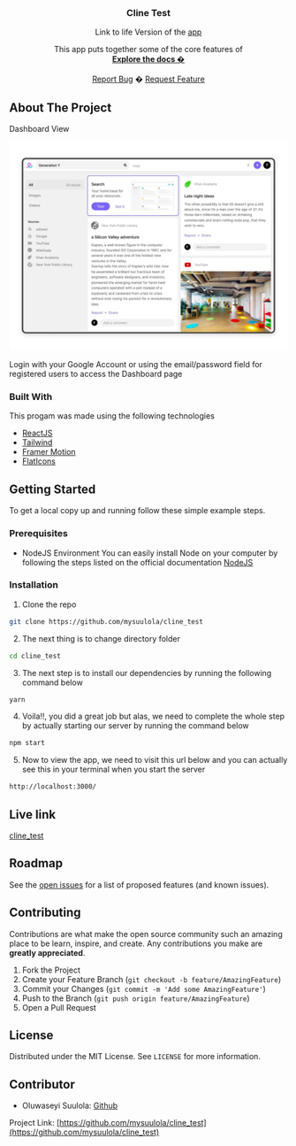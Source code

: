 
<!-- PROJECT LOGO -->
<br />
<p align="center">
  <h3 align="center">Cline Test</h3>
  <p align="center">Link to life Version of the <a href="https://cliine.netlify.app">app</a></p>
  <p align="center">
  This app puts together some of the core features of 
    <br />
    <a href="https://github.com/mysuulola/cline_test/blob/master/README.md"><strong>Explore the docs �</strong></a>
    <br />
    <br />
    <a href="https://github.com/mysuulola/cline_test/issues">Report Bug</a>
    �
    <a href="https://github.com/mysuulola/cline_test/issues">Request Feature</a>
  </p>
</p>



<!-- ABOUT THE PROJECT -->
## About The Project
<p>Dashboard View</p>
<img src="public/assets/images/cline.jpg">


Login with your Google Account or using the email/password field for registered users to access the Dashboard page

### Built With
This progam was made using the following technologies
* [ReactJS](http://reactjs.org/)
* [Tailwind](https://tailwindcss.com/)
* [Framer Motion](framer.com/api/motion/)
* [FlatIcons](https://www.flaticon.com) 
<!-- GETTING STARTED -->
## Getting Started

To get a local copy up and running follow these simple example steps.

### Prerequisites

* NodeJS Environment
You can easily install Node on your  computer by following the steps listed on the official documentation [NodeJS](http://nodejs.org/)

### Installation

<!-- 1. Get a free API Key at [https://example.com](https://example.com) -->
1. Clone the repo
```sh
git clone https://github.com/mysuulola/cline_test
```

2. The next thing is to change directory folder

```sh
cd cline_test
```

3. The next step is to install our dependencies by running the following command below

```sh
yarn
```

4. Voila!!, you did a great job but alas, we need to complete the whole step by actually starting our server by running the command below

```sh
npm start
```

5. Now to view the app, we need to visit this url below and you can actually see this in your terminal when you start the server

```sh
http://localhost:3000/
```

<!-- LIVE VERSION -->
## Live link
[cline_test](https://cliine.netlify.app)
<!-- ROADMAP -->
## Roadmap

See the [open issues](https://github.com/mysuulola/cline_test/issues) for a list of proposed features (and known issues).


<!-- CONTRIBUTING -->
## Contributing

Contributions are what make the open source community such an amazing place to be learn, inspire, and create. Any contributions you make are **greatly appreciated**.

1. Fork the Project
2. Create your Feature Branch (`git checkout -b feature/AmazingFeature`)
3. Commit your Changes (`git commit -m 'Add some AmazingFeature'`)
4. Push to the Branch (`git push origin feature/AmazingFeature`)
5. Open a Pull Request 



<!-- LICENSE -->
## License

Distributed under the MIT License. See `LICENSE` for more information.


<!-- CONTACT -->
## Contributor
* Oluwaseyi Suulola: [Github](https://github.com/mysuulola)

Project Link: [https://github.com/mysuulola/cline_test](https://github.com/mysuulola/cline_test)







